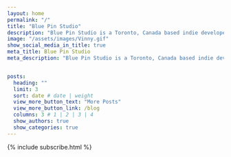 ```yaml
---
layout: home
permalink: "/"
title: "Blue Pin Studio"
description: "Blue Pin Studio is a Toronto, Canada based indie developer specializing in 2D games. They collaborate with global talent to produce titles including Explory Story, Charles, the Bee, Pixel Fixel, and Eggnog Incorporated. Their dedication to innovation, community events, and active game jam participation sets them apart in the indie scene."
image: "/assets/images/Vinny.gif"
show_social_media_in_title: true
meta_title: Blue Pin Studio
meta_description: "Blue Pin Studio is a Toronto, Canada based indie developer specializing in 2D games. They collaborate with global talent to produce titles including Explory Story, Charles, the Bee, Pixel Fixel, and Eggnog Incorporated. Their dedication to innovation, community events, and active game jam participation sets them apart in the indie scene."


posts:
  heading: ""
  limit: 3
  sort: date # date | weight
  view_more_button_text: "More Posts"
  view_more_button_link: /blog
  columns: 3 # 1 | 2 | 3 | 4
  show_authors: true
  show_categories: true
---
```


{% include subscribe.html %}
